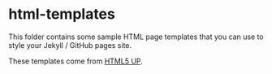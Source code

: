 # html-templates

This folder contains some sample HTML page templates that you can use to style your Jekyll / GitHub pages site.

These templates come from [HTML5 UP](https://html5up.net/).